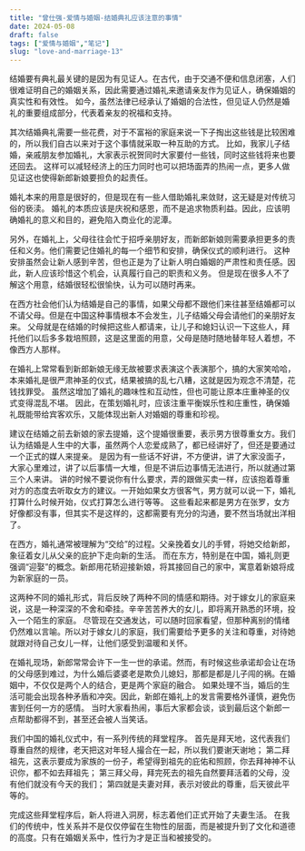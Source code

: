 ```yaml
---
title: "曾仕强-爱情与婚姻-结婚典礼应该注意的事情"
date: 2024-05-08
draft: false
tags: ["爱情与婚姻","笔记"]
slug: "love-and-marriage-13"
---
```


结婚要有典礼最关键的是因为有见证人。在古代，由于交通不便和信息闭塞，人们很难证明自己的婚姻关系，因此需要通过婚礼来邀请亲友作为见证人，确保婚姻的真实性和有效性。
如今，虽然法律已经承认了婚姻的合法性，但见证人仍然是婚礼的重要组成部分，代表着亲友的祝福和支持。

其次结婚典礼需要一些花费，对于不富裕的家庭来说一下子掏出这些钱是比较困难的，所以我们自古以来对于这个事情就采取一种互助的方式。
比如，我家儿子结婚，亲戚朋友参加婚礼，大家表示祝贺同时大家要付一些钱，同时这些钱将来也要还回去。
这样可以减轻经济上的压力同时也可以把场面弄的热闹一点，更多人做见证这也使得新郎新娘要担负的起责任。

婚礼本来的用意是很好的，但是现在有一些人借助婚礼来敛财，这无疑是对传统习俗的亵渎。
婚礼的本质应该是庆祝和感恩，而不是追求物质利益。因此，应该明确婚礼的意义和目的，避免陷入商业化的泥潭。

另外，在婚礼上，父母往往会忙于招呼亲朋好友，而新郎新娘则需要承担更多的责任和义务。他们需要记住婚礼的每一个细节和安排，确保仪式的顺利进行。
这种安排虽然会让新人感到辛苦，但也正是为了让新人明白婚姻的严肃性和责任感。因此，新人应该珍惜这个机会，认真履行自己的职责和义务。
但是现在很多人不了解这个用意，结婚很轻松很愉快，认为可以随时再来。

在西方社会他们认为结婚是自己的事情，如果父母都不跟他们来往甚至结婚都可以不请父母。但是在中国这种事情根本不会发生，儿子结婚父母会请他们的亲朋好友来。
父母就是在结婚的时候把这些人都请来，让儿子和媳妇认识一下这些人，拜托他们以后多多栽培照顾，这是这里面的用意，父母是随时随地替年轻人着想，不像西方人那样。

在婚礼上常常看到新郎新娘无缘无故被要求表演这个表演那个，搞的大家笑哈哈，本来婚礼是很严肃神圣的仪式，结果被搞的乱七八糟，这就是因为观念不清楚，花钱找罪受。
虽然这增加了婚礼的趣味性和互动性，但也可能让原本庄重神圣的仪式变得混乱不堪。
因此，在策划婚礼时，应该注重平衡娱乐性和庄重性，确保婚礼既能带给宾客欢乐，又能体现出新人对婚姻的尊重和珍视。

建议在结婚之前去新娘的家去提婚，这个提婚很重要，表示男方很尊重女方。我们认为结婚是人生中的大事，虽然两个人恋爱成熟了，都已经讲好了，但还是要通过一个正式的媒人来提亲。
是因为有一些话不好讲，不方便讲，讲了大家没面子，大家心里难过，讲了以后事情一大堆，但是不讲后边事情无法进行，所以就通过第三个人来讲。
讲的时候不要说你有什么要求，弄的跟做买卖一样，应该抱着尊重对方的态度去听取女方的建议。一开始如果女方很客气，男方就可以说一下，婚礼打算什么时候开始，仪式打算怎么进行等等。
这些看起来都是男方在张罗，女方好像都没有事，但其实不是这样的，这都需要有充分的沟通，要不然当场就出洋相了。

在西方，婚礼通常被理解为“交给”的过程。父亲挽着女儿的手臂，将她交给新郎，象征着女儿从父亲的庇护下走向新的生活。
而在东方，特别是在中国，婚礼则更强调“迎娶”的概念。新郎用花轿迎接新娘，将其接回自己的家中，寓意着新娘将成为新家庭的一员。

这两种不同的婚礼形式，背后反映了两种不同的情感和期待。对于嫁女儿的家庭来说，这是一种深深的不舍和牵挂。辛辛苦苦养大的女儿，即将离开熟悉的环境，投入一个陌生的家庭。
尽管现在交通发达，可以随时回家看望，但那种离别的情绪仍然难以言喻。所以对于嫁女儿的家庭，我们需要给予更多的关注和尊重，对待她就跟对待自己女儿一样，让他们感受到温暖和关怀。

在婚礼现场，新郎常常会许下一生一世的承诺。然而，有时候这些承诺却会让在场的父母感到难过，为什么婚后婆婆老是欺负儿媳妇，那都是都是儿子闯的祸。在婚姻中，不仅仅是两个人的结合，更是两个家庭的融合。
如果处理不当，婚后的生活可能会出现各种矛盾和冲突。因此，新郎在婚礼上的发言需要格外谨慎，避免伤害到任何一方的感情。
当时大家看热闹，事后大家都会谈，谈到最后这个新郎一点帮助都得不到，甚至还会被人当笑话。

我们中国的婚礼仪式中，有一系列传统的拜堂程序。
首先是拜天地，这代表我们尊重自然的规律，老天把这对年轻人撮合在一起，所以我们要谢天谢地；
第二拜祖先，这表示要成为家族的一份子，希望得到祖先的庇佑和照顾，你去拜神神不认识你，都不如去拜祖先；
第三拜父母，拜完死去的祖先自然要拜活着的父母，没有他们就没有今天的我们；
第四就是夫妻对拜，表示对彼此的尊重，后天彼此平等的。

完成这些拜堂程序后，新人将进入洞房，标志着他们正式开始了夫妻生活。
在我们的传统中，性关系并不是仅仅停留在生物性的层面，而是被提升到了文化和道德的高度。只有在婚姻关系中，性行为才是正当和被接受的。




